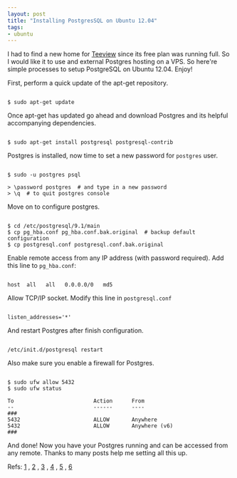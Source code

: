 ```yaml
---
layout: post
title: "Installing PostgresSQL on Ubuntu 12.04"
tags:
- ubuntu
---
```


I had to find a new home for [Teeview](http://teeview.phatograph.com)
since its free plan was running full. So I would like it to use
and external Postgres hosting on a VPS. So here're simple processes
to setup PostgreSQL on Ubuntu 12.04. Enjoy!

First, perform a quick update of the apt-get repository.

<pre><code class="language-bash">
$ sudo apt-get update
</code></pre>

Once apt-get has updated go ahead and download Postgres and its
helpful accompanying dependencies.

<pre><code class="language-bash">
$ sudo apt-get install postgresql postgresql-contrib
</code></pre>

Postgres is installed, now time to set a new password for `postgres` user.

<pre><code class="language-bash">
$ sudo -u postgres psql

> \password postgres  # and type in a new password
> \q  # to quit postgres console
</code></pre>

Move on to configure postgres.

<pre><code class="language-bash">
$ cd /etc/postgresql/9.1/main
$ cp pg_hba.conf pg_hba.conf.bak.original  # backup default configuration
$ cp postgresql.conf postgresql.conf.bak.original
</code></pre>

Enable remote access from any IP address (with password required).
Add this line to `pg_hba.conf`:

<pre><code class="language-bash">
host  all   all   0.0.0.0/0   md5
</code></pre>

Allow TCP/IP socket. Modify this line in `postgresql.conf`

<pre><code class="language-bash">
listen_addresses='*'
</code></pre>

And restart Postgres after finish configuration.

<pre><code class="language-bash">
/etc/init.d/postgresql restart
</code></pre>

Also make sure you enable a firewall for Postgres.

<pre><code class="language-bash">
$ sudo ufw allow 5432
$ sudo ufw status

To                         Action      From
--                         ------      ----
###
5432                       ALLOW       Anywhere
5432                       ALLOW       Anywhere (v6)
###
</code></pre>

And done! Now you have your Postgres running and can be accessed from any remote.
Thanks to many posts help me setting all this up.

Refs:
[1](https://www.digitalocean.com/community/articles/how-to-install-and-use-postgresql-on-ubuntu-12-04)
, [2](http://railskey.wordpress.com/2012/05/19/postgresql-installation-in-ubuntu-12-04/)
, [3](http://stackoverflow.com/questions/15418056/setting-up-postgres-cant-connect-remotely-to-postgres-server-debian)
, [4](http://stackoverflow.com/questions/3278379/how-to-configure-postgresql-to-accept-all-incoming-connections)
, [5](http://stackoverflow.com/questions/12720967/is-possible-to-check-or-change-postgresql-user-password)
, [6](http://www.cyberciti.biz/tips/postgres-allow-remote-access-tcp-connection.html)
